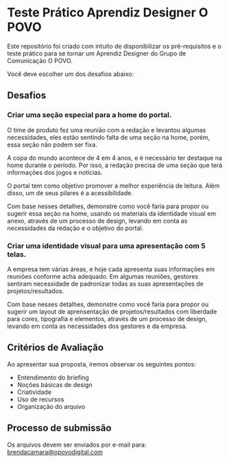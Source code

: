 # Teste Prático Aprendiz Designer O POVO
Este repositório foi criado com intuito de disponibilizar os pré-requisitos e o teste prático para se tornar um Aprendiz Designer do Grupo de Comunicação O POVO.

Você deve escolher um dos desafios abaixo:

## Desafios
### <b>Criar uma seção especial para a home do portal.</b>

O time de produto fez uma reunião com a redação e levantou algumas necessidades, eles estão sentindo falta de uma seção na home, porém, essa seção não podem ser fixa.

A copa do mundo acontece de 4 em 4 anos, e é necessário ter destaque na home durante o período. Por isso, a redação precisa de uma seção que terá informações dos jogos e notícias.

O portal tem como objetivo promover a melhor experiência de leitura. Além disso, um de seus pilares é a acessibilidade.

Com base nesses detalhes, demonstre como você faria para propor ou sugerir essa seção na home, usando os materiais da identidade visual em anexo, através de um processo de design, levando em conta as necessidades da redação e o objetivo do portal.

### <b>Criar uma identidade visual para uma apresentação com 5 telas.</b>

A empresa tem várias áreas, e hoje cada apresenta suas informações em reuniões conforme acha adequado. Em algumas reuniões, gestores sentiram necessidade de padronizar todas as suas apresentações de projetos/resultados. 

Com base nesses detalhes, demonstre como você faria para propor ou sugerir um layout de aprensentação de projetos/resultados com liberdade para cores, tipografia e elementos, através de um processo de design, levando em conta as necessidades dos gestores e da empresa.

## Critérios de Avaliação
Ao apresentar sua proposta, iremos observar os seguintes pontos:
- Entendimento do briefing
- Noções básicas de design
- Criatividade
- Uso de recursos
- Organização do arquivo

## Processo de submissão
Os arquivos devem ser enviados por e-mail para: brendacamara@opovodigital.com

